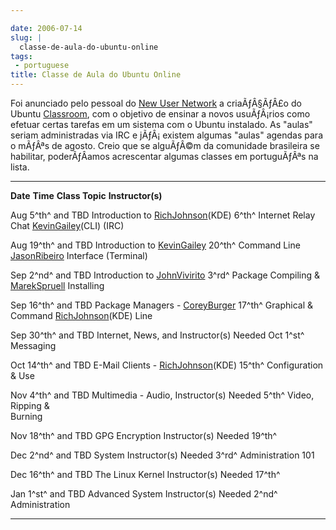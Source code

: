 ```yaml
---

date: 2006-07-14
slug: |
  classe-de-aula-do-ubuntu-online
tags:
 - portuguese
title: Classe de Aula do Ubuntu Online
---
```


Foi anunciado pelo pessoal do [New User
Network](https://wiki.ubuntu.com/NewUserNetwork) a criaÃƒÂ§ÃƒÂ£o do
Ubuntu [Classroom](https://wiki.ubuntu.com/Classroom), com o objetivo de
ensinar a novos usuÃƒÂ¡rios como efetuar certas tarefas em um sistema
com o Ubuntu instalado. As "aulas" seriam administradas via IRC e
jÃƒÂ¡ existem algumas "aulas" agendas para o mÃƒÂªs de agosto. Creio que
se alguÃƒÂ©m da comunidade brasileira se habilitar, poderÃƒÂ­amos
acrescentar algumas classes em portuguÃƒÂªs na lista.

  ---------------- ---------- -------------------- ----------------------------------
  **Date**         **Time**   **Class Topic**      **Instructor(s)**

  Aug 5^th^ and    TBD        Introduction to      [RichJohnson](/RichJohnson)(KDE)
  6^th^                       Internet Relay Chat  [KevinGailey](/KevinGailey)(CLI)
                              (IRC)                

  Aug 19^th^ and   TBD        Introduction to      [KevinGailey](/KevinGailey)
  20^th^                      Command Line         [JasonRibeiro](/JasonRibeiro)
                              Interface (Terminal) 

  Sep 2^nd^ and    TBD        Introduction to      [JohnVivirito](/JohnVivirito)
  3^rd^                       Package Compiling &  [MarekSpruell](/MarekSpruell)
                              Installing           

  Sep 16^th^ and   TBD        Package Managers -   [CoreyBurger](/CoreyBurger)
  17^th^                      Graphical & Command  [RichJohnson](/RichJohnson)(KDE)
                              Line                 

  Sep 30^th^ and   TBD        Internet, News, and  Instructor(s) Needed
  Oct 1^st^                   Messaging            

  Oct 14^th^ and   TBD        E-Mail Clients -     [RichJohnson](/RichJohnson)(KDE)
  15^th^                      Configuration & Use  

  Nov 4^th^ and    TBD        Multimedia - Audio,  Instructor(s) Needed
  5^th^                       Video, Ripping &     
                              Burning              

  Nov 18^th^ and   TBD        GPG Encryption       Instructor(s) Needed
  19^th^                                           

  Dec 2^nd^ and    TBD        System               Instructor(s) Needed
  3^rd^                       Administration 101   

  Dec 16^th^ and   TBD        The Linux Kernel     Instructor(s) Needed
  17^th^                                           

  Jan 1^st^ and    TBD        Advanced System      Instructor(s) Needed
  2^nd^                       Administration       
  ---------------- ---------- -------------------- ----------------------------------
